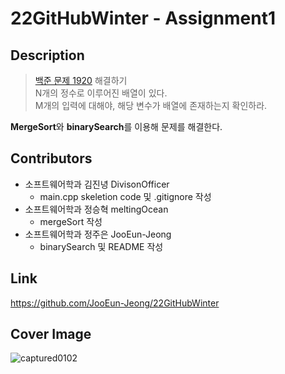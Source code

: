 # 22GitHubWinter - Assignment1

## Description

> [백준 문제 1920](https://www.acmicpc.net/problem/1920) 해결하기  
>  N개의 정수로 이루어진 배열이 있다.  
>  M개의 입력에 대해야, 해당 변수가 배열에 존재하는지 확인하라.

**MergeSort**와 **binarySearch**를 이용해 문제를 해결한다.

## Contributors

- 소프트웨어학과 김진녕 DivisonOfficer
  - main.cpp skeletion code 및 .gitignore 작성
- 소프트웨어학과 정승혁 meltingOcean
  - mergeSort 작성
- 소프트웨어학과 정주은 JooEun-Jeong
  - binarySearch 및 README 작성

## Link

https://github.com/JooEun-Jeong/22GitHubWinter

## Cover Image

![captured0102](https://user-images.githubusercontent.com/54920318/210177890-49f4d9cc-a06d-4227-acf2-2ac6d91de3dd.jpg)
